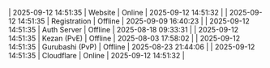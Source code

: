 | 2025-09-12 14:51:35 | Website | Online | 2025-09-12 14:51:32 |
| 2025-09-12 14:51:35 | Registration | Offline | 2025-09-09 16:40:23 |
| 2025-09-12 14:51:35 | Auth Server | Offline | 2025-08-18 09:33:31 |
| 2025-09-12 14:51:35 | Kezan (PvE) | Offline | 2025-08-03 17:58:02 |
| 2025-09-12 14:51:35 | Gurubashi (PvP) | Offline | 2025-08-23 21:44:06 |
| 2025-09-12 14:51:35 | Cloudflare | Online | 2025-09-12 14:51:32 |
